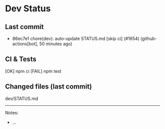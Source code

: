 # Dev Status

## Last commit
- 86ec7e1 chore(dev): auto-update STATUS.md [skip ci] (#1654) (github-actions[bot], 50 minutes ago)
## CI & Tests
[OK] npm ci
[FAIL] npm test

## Changed files (last commit)
dev/STATUS.md

---
Notes:
- ...
